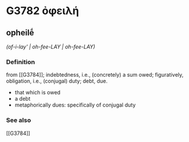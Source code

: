 # G3782 ὀφειλή

## opheilḗ

_(of-i-lay' | oh-fee-LAY | oh-fee-LAY)_

### Definition

from [[G3784]]; indebtedness, i.e., (concretely) a sum owed; figuratively, obligation, i.e., (conjugal) duty; debt, due.

- that which is owed
- a debt
- metaphorically dues: specifically of conjugal duty

### See also

[[G3784]]


